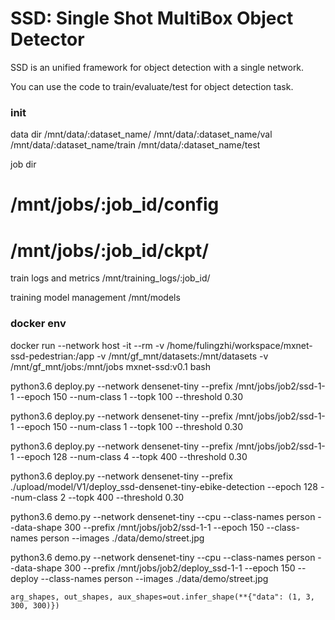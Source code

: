 # SSD: Single Shot MultiBox Object Detector

SSD is an unified framework for object detection with a single network.

You can use the code to train/evaluate/test for object detection task.

### init

data dir
/mnt/data/:dataset_name/
/mnt/data/:dataset_name/val
/mnt/data/:dataset_name/train
/mnt/data/:dataset_name/test

job dir
# /mnt/jobs/:job_id/config
# /mnt/jobs/:job_id/ckpt/

train logs and metrics
/mnt/training_logs/:job_id/

training model management
/mnt/models

### docker env

docker run --network host -it --rm -v /home/fulingzhi/workspace/mxnet-ssd-pedestrian:/app -v /mnt/gf_mnt/datasets:/mnt/datasets -v /mnt/gf_mnt/jobs:/mnt/jobs  mxnet-ssd:v0.1 bash

python3.6 deploy.py --network densenet-tiny --prefix /mnt/jobs/job2/ssd-1-1 --epoch 150 --num-class 1 --topk 100 --threshold 0.30

python3.6 deploy.py --network densenet-tiny --prefix /mnt/jobs/job2/ssd-1-1 --epoch 150 --num-class 1 --topk 100 --threshold 0.30

python3.6 deploy.py --network densenet-tiny --prefix /mnt/jobs/job2/ssd-1-1 --epoch 128 --num-class 4 --topk 400 --threshold 0.30

python3.6 deploy.py --network densenet-tiny --prefix ./upload/model/V1/deploy_ssd-densenet-tiny-ebike-detection --epoch 128  --num-class 2 --topk 400 --threshold 0.30

python3.6 demo.py --network densenet-tiny --cpu --class-names person --data-shape 300 --prefix /mnt/jobs/job2/ssd-1-1 --epoch 150 --class-names person --images ./data/demo/street.jpg


python3.6 demo.py --network densenet-tiny --cpu --class-names person --data-shape 300 --prefix /mnt/jobs/job2/deploy_ssd-1-1 --epoch 150 --deploy --class-names person --images ./data/demo/street.jpg

```
arg_shapes, out_shapes, aux_shapes=out.infer_shape(**{"data": (1, 3, 300, 300)})
```
